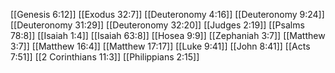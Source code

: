 [[Genesis 6:12]]
[[Exodus 32:7]]
[[Deuteronomy 4:16]]
[[Deuteronomy 9:24]]
[[Deuteronomy 31:29]]
[[Deuteronomy 32:20]]
[[Judges 2:19]]
[[Psalms 78:8]]
[[Isaiah 1:4]]
[[Isaiah 63:8]]
[[Hosea 9:9]]
[[Zephaniah 3:7]]
[[Matthew 3:7]]
[[Matthew 16:4]]
[[Matthew 17:17]]
[[Luke 9:41]]
[[John 8:41]]
[[Acts 7:51]]
[[2 Corinthians 11:3]]
[[Philippians 2:15]]
